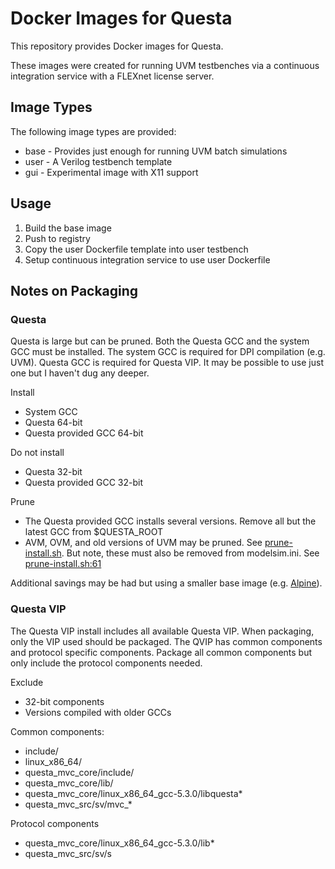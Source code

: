 # Docker Images for Questa

This repository provides Docker images for Questa.

These images were created for running UVM testbenches via a continuous
integration service with a FLEXnet license server.

## Image Types

The following image types are provided:

* base - Provides just enough for running UVM batch simulations
* user - A Verilog testbench template
* gui - Experimental image with X11 support

## Usage

1. Build the base image
2. Push to registry
3. Copy the user Dockerfile template into user testbench
4. Setup continuous integration service to use user
   Dockerfile

## Notes on Packaging

### Questa

Questa is large but can be pruned.  Both the Questa GCC and the system GCC must be installed.  The system GCC is required for DPI compilation (e.g. UVM).  Questa GCC is required for Questa VIP.  It may be possible to use just one but I haven't dug any deeper.

Install
* System GCC
* Questa 64-bit
* Questa provided GCC 64-bit

Do not install
* Questa 32-bit
* Questa provided GCC 32-bit

Prune
* The Questa provided GCC installs several versions.  Remove all but the latest GCC from $QUESTA_ROOT
* AVM, OVM, and old versions of UVM may be pruned.  See [prune-install.sh](https://github.com/rfdonnelly/docker-questa/blob/68c9f73136aa959ef42273f03ccf30718bd1c491/2019.1/base/prune-install.sh).  But note, these must also be removed from modelsim.ini.  See [prune-install.sh:61](https://github.com/rfdonnelly/docker-questa/blob/68c9f73136aa959ef42273f03ccf30718bd1c491/2019.1/base/prune-install.sh#L61)

Additional savings may be had but using a smaller base image (e.g. [Alpine](https://hub.docker.com/_/alpine)).

### Questa VIP

The Questa VIP install includes all available Questa VIP.  When packaging, only the VIP used should be packaged.  The QVIP has common components and protocol specific components.  Package all common components but only include the protocol components needed.

Exclude
* 32-bit components
* Versions compiled with older GCCs

Common components:
* include/
* linux_x86_64/
* questa_mvc_core/include/
* questa_mvc_core/lib/
* questa_mvc_core/linux_x86_64_gcc-5.3.0/libquesta*
* questa_mvc_src/sv/mvc_*

Protocol components
* questa_mvc_core/linux_x86_64_gcc-5.3.0/lib<protocol>*
* questa_mvc_src/sv/s<protocol>
